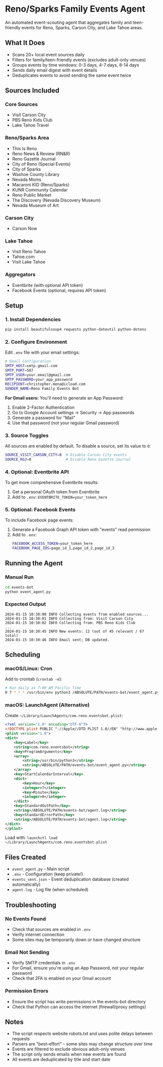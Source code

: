 # Reno/Sparks Family Events Agent

An automated event-scouting agent that aggregates family and teen-friendly events for Reno, Sparks, Carson City, and Lake Tahoe areas.

## What It Does

- Scans 20+ local event sources daily
- Filters for family/teen-friendly events (excludes adult-only venues)
- Groups events by time windows: 0-3 days, 4-7 days, 8-14 days
- Sends daily email digest with event details
- Deduplicates events to avoid sending the same event twice

## Sources Included

### Core Sources
- Visit Carson City
- PBS Reno Kids Club  
- Lake Tahoe Travel

### Reno/Sparks Area
- This Is Reno
- Reno News & Review (RN&R)
- Reno Gazette Journal
- City of Reno (Special Events)
- City of Sparks
- Washoe County Library
- Nevada Moms
- Macaroni KID (Reno/Sparks)
- KUNR Community Calendar
- Reno Public Market
- The Discovery (Nevada Discovery Museum)
- Nevada Museum of Art

### Carson City
- Carson Now

### Lake Tahoe
- Visit Reno Tahoe
- Tahoe.com
- Visit Lake Tahoe

### Aggregators
- Eventbrite (with optional API token)
- Facebook Events (optional, requires API token)

## Setup

### 1. Install Dependencies
```bash
pip install beautifulsoup4 requests python-dateutil python-dotenv
```

### 2. Configure Environment
Edit `.env` file with your email settings:

```bash
# Email Configuration
SMTP_HOST=smtp.gmail.com
SMTP_PORT=587
SMTP_USER=your.email@gmail.com
SMTP_PASSWORD=your_app_password
RECIPIENT=christopher.mena@icloud.com
SENDER_NAME=Reno Family Events Bot
```

**For Gmail users:** You'll need to generate an App Password:
1. Enable 2-Factor Authentication
2. Go to Google Account settings → Security → App passwords
3. Generate a password for "Mail"
4. Use that password (not your regular Gmail password)

### 3. Source Toggles
All sources are enabled by default. To disable a source, set its value to `0`:

```bash
SOURCE_VISIT_CARSON_CITY=0  # Disable Carson City events
SOURCE_RGJ=0                # Disable Reno Gazette Journal
```

### 4. Optional: Eventbrite API
To get more comprehensive Eventbrite results:
1. Get a personal OAuth token from Eventbrite
2. Add to `.env`: `EVENTBRITE_TOKEN=your_token_here`

### 5. Optional: Facebook Events
To include Facebook page events:
1. Generate a Facebook Graph API token with "events" read permission
2. Add to `.env`:
   ```bash
   FACEBOOK_ACCESS_TOKEN=your_token_here
   FACEBOOK_PAGE_IDS=page_id_1,page_id_2,page_id_3
   ```

## Running the Agent

### Manual Run
```bash
cd events-bot
python event_agent.py
```

### Expected Output
```
2024-01-15 10:30:00 INFO Collecting events from enabled sources...
2024-01-15 10:30:01 INFO Collecting from: Visit Carson City
2024-01-15 10:30:02 INFO Collecting from: PBS Reno Kids Club
...
2024-01-15 10:30:45 INFO New events: 12 (out of 45 relevant / 67 total)
2024-01-15 10:30:46 INFO Email sent; DB updated.
```

## Scheduling

### macOS/Linux: Cron
Add to crontab (`crontab -e`):
```bash
# Run daily at 7:00 AM Pacific Time
0 7 * * * /usr/bin/env python3 /ABSOLUTE/PATH/events-bot/event_agent.py >> /ABSOLUTE/PATH/events-bot/agent.log 2>&1
```

### macOS: LaunchAgent (Alternative)
Create `~/Library/LaunchAgents/com.reno.eventsbot.plist`:
```xml
<?xml version="1.0" encoding="UTF-8"?>
<!DOCTYPE plist PUBLIC "-//Apple//DTD PLIST 1.0//EN" "http://www.apple.com/DTDs/PropertyList-1.0.dtd">
<plist version="1.0">
<dict>
    <key>Label</key>
    <string>com.reno.eventsbot</string>
    <key>ProgramArguments</key>
    <array>
        <string>/usr/bin/python3</string>
        <string>/ABSOLUTE/PATH/events-bot/event_agent.py</string>
    </array>
    <key>StartCalendarInterval</key>
    <dict>
        <key>Hour</key>
        <integer>7</integer>
        <key>Minute</key>
        <integer>0</integer>
    </dict>
    <key>StandardOutPath</key>
    <string>/ABSOLUTE/PATH/events-bot/agent.log</string>
    <key>StandardErrorPath</key>
    <string>/ABSOLUTE/PATH/events-bot/agent.log</string>
</dict>
</plist>
```

Load with: `launchctl load ~/Library/LaunchAgents/com.reno.eventsbot.plist`

## Files Created

- `event_agent.py` - Main script
- `.env` - Configuration (keep private!)
- `events_sent.json` - Event deduplication database (created automatically)
- `agent.log` - Log file (when scheduled)

## Troubleshooting

### No Events Found
- Check that sources are enabled in `.env`
- Verify internet connection
- Some sites may be temporarily down or have changed structure

### Email Not Sending
- Verify SMTP credentials in `.env`
- For Gmail, ensure you're using an App Password, not your regular password
- Check that 2FA is enabled on your Gmail account

### Permission Errors
- Ensure the script has write permissions in the events-bot directory
- Check that Python can access the internet (firewall/proxy settings)

## Notes

- The script respects website robots.txt and uses polite delays between requests
- Parsers are "best-effort" - some sites may change structure over time
- Events are filtered to exclude obvious adult-only venues
- The script only sends emails when new events are found
- All events are deduplicated by title and start date
